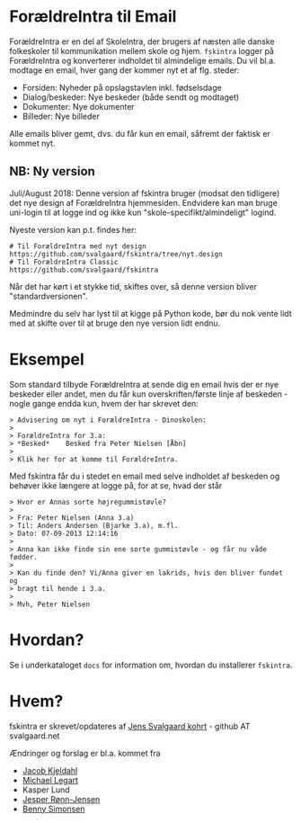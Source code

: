 ForældreIntra til Email
=======================

ForældreIntra er en del af SkoleIntra, der brugers af næsten alle danske folkeskoler til kommunikation mellem skole og hjem. ```fskintra``` logger på ForældreIntra og konverterer indholdet til almindelige emails. Du vil bl.a. modtage en email, hver gang der kommer nyt et af flg. steder:

* Forsiden: Nyheder på opslagstavlen inkl. fødselsdage
* Dialog/beskeder: Nye beskeder (både sendt og modtaget)
* Dokumenter: Nye dokumenter
* Billeder: Nye billeder

Alle emails bliver gemt, dvs. du får kun en email, såfremt der faktisk er kommet nyt.

NB: Ny version
--------------

Juli/August 2018: Denne version af fskintra bruger (modsat den tidligere) det nye design af ForældreIntra hjemmesiden. Endvidere kan man bruge uni-login til at logge ind og ikke kun "skole-specifikt/almindeligt" logind.

Nyeste version kan p.t. findes her:

    # Til ForældreIntra med nyt design
    https://github.com/svalgaard/fskintra/tree/nyt.design
    # Til ForældreIntra Classic
    https://github.com/svalgaard/fskintra

Når det har kørt i et stykke tid, skiftes over, så denne version bliver "standardversionen".

Medmindre du selv har lyst til at kigge på Python kode, bør du nok vente lidt med at skifte over til at bruge den nye version lidt endnu.

Eksempel
========

Som standard tilbyde ForældreIntra at sende dig en email hvis der er nye beskeder eller andet, men du får kun overskriften/første linje af beskeden - nogle gange endda kun, hvem der har skrevet den:

```
> Advisering om nyt i ForældreIntra - Dinoskolen:
>
> ForældreIntra for 3.a:
> *Besked*    Besked fra Peter Nielsen [Åbn]
>
> Klik her for at komme til ForældreIntra.
```

Med fskintra får du i stedet en email med selve indholdet af beskeden
og behøver ikke længere at logge på, for at se, hvad der står

```
> Hvor er Annas sorte højregummistøvle?
>
> Fra: Peter Nielsen (Anna 3.a)
> Til: Anders Andersen (Bjarke 3.a), m.fl.
> Dato: 07-09-2013 12:14:16
>
> Anna kan ikke finde sin ene sorte gummistøvle - og får nu våde fødder.
>
> Kan du finde den? Vi/Anna giver en lakrids, hvis den bliver fundet og
> bragt til hende i 3.a.
>
> Mvh, Peter Nielsen
```

Hvordan?
========

Se i underkataloget ```docs``` for information om, hvordan du installerer ```fskintra```.


Hvem?
=====

fskintra er skrevet/opdateres af
[Jens Svalgaard kohrt](http://svalgaard.net/jens/) - github AT svalgaard.net

Ændringer og forslag er bl.a. kommet fra
* [Jacob Kjeldahl](https://github.com/kjeldahl)
* [Michael Legart](https://github.com/legart)
* Kasper Lund
* [Jesper Rønn-Jensen](https://github.com/jesperronn)
* [Benny Simonsen](https://github.com/bennyslbs)
